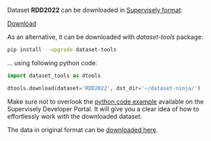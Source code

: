 Dataset **RDD2022** can be downloaded in [Supervisely format](https://developer.supervisely.com/api-references/supervisely-annotation-json-format):

 [Download](https://assets.supervisely.com/supervisely-supervisely-assets-public/teams_storage/w/8/cX/dwVkyG9o8tNg9ZdMIe47nviDTwYfhqAjSQELkXQrGgHnIEJXd11p6TKMYaEkBgeaKwe0LSabJmwey1tQsroPzoAucXtbkfDBv5Dqqq3ME6uTm7bmGU7BNeT9zeiE.tar)

As an alternative, it can be downloaded with *dataset-tools* package:
``` bash
pip install --upgrade dataset-tools
```

... using following python code:
``` python
import dataset_tools as dtools

dtools.download(dataset='RDD2022', dst_dir='~/dataset-ninja/')
```
Make sure not to overlook the [python code example](https://developer.supervisely.com/getting-started/python-sdk-tutorials/iterate-over-a-local-project) available on the Supervisely Developer Portal. It will give you a clear idea of how to effortlessly work with the downloaded dataset.

The data in original format can be [downloaded here](https://bigdatacup.s3.ap-northeast-1.amazonaws.com/2022/CRDDC2022/RDD2022/RDD2022.zip).